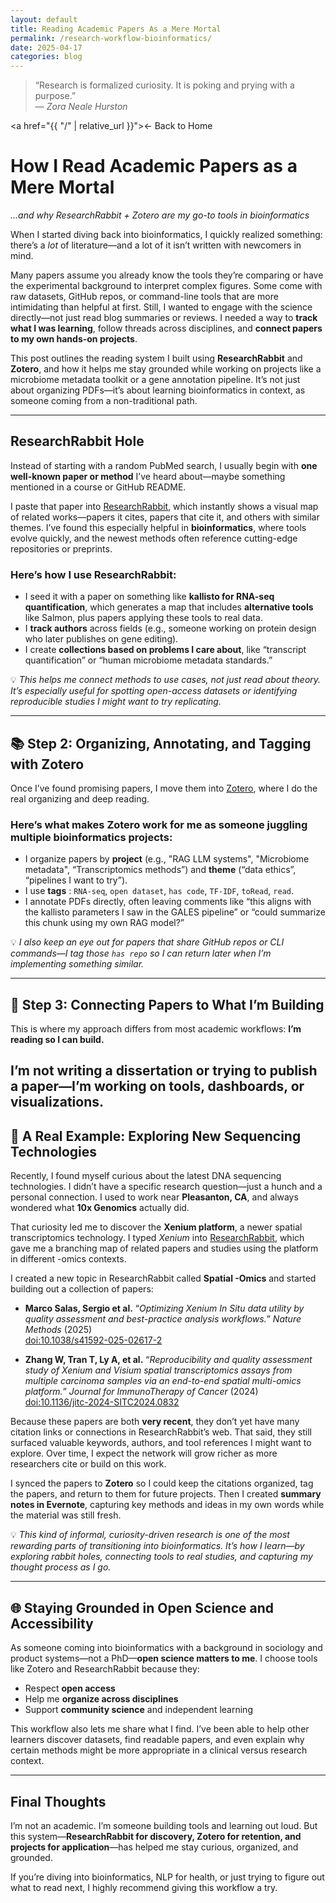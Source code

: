 ```yaml
---
layout: default
title: Reading Academic Papers As a Mere Mortal
permalink: /research-workflow-bioinformatics/
date: 2025-04-17
categories: blog
---
```

> “Research is formalized curiosity. It is poking and prying with a purpose.”  
> — *Zora Neale Hurston*

<a href="{{ "/" | relative_url }}">← Back to Home</a>

# How I Read Academic Papers as a Mere Mortal 
*...and why ResearchRabbit + Zotero are my go-to tools in bioinformatics*

When I started diving back into bioinformatics, I quickly realized something: there’s a *lot* of literature—and a lot of it isn’t written with newcomers in mind.

Many papers assume you already know the tools they’re comparing or have the experimental background to interpret complex figures. Some come with raw datasets, GitHub repos, or command-line tools that are more intimidating than helpful at first. Still, I wanted to engage with the science directly—not just read blog summaries or reviews. I needed a way to **track what I was learning**, follow threads across disciplines, and **connect papers to my own hands-on projects**.

This post outlines the reading system I built using **ResearchRabbit** and **Zotero**, and how it helps me stay grounded while working on projects like a microbiome metadata toolkit or a gene annotation pipeline. It’s not just about organizing PDFs—it’s about learning bioinformatics in context, as someone coming from a non-traditional path.

---

##  ResearchRabbit Hole

Instead of starting with a random PubMed search, I usually begin with **one well-known paper or method** I’ve heard about—maybe something mentioned in a course or GitHub README.

I paste that paper into [ResearchRabbit](https://www.researchrabbit.ai/), which instantly shows a visual map of related works—papers it cites, papers that cite it, and others with similar themes. I’ve found this especially helpful in **bioinformatics**, where tools evolve quickly, and the newest methods often reference cutting-edge repositories or preprints.

### Here’s how I use ResearchRabbit:
- I seed it with a paper on something like **kallisto for RNA-seq quantification**, which generates a map that includes **alternative tools** like Salmon, plus papers applying these tools to real data.
- I **track authors** across fields (e.g., someone working on protein design who later publishes on gene editing).
- I create **collections based on problems I care about**, like “transcript quantification” or “human microbiome metadata standards.”

💡 *This helps me connect methods to use cases, not just read about theory. It’s especially useful for spotting open-access datasets or identifying reproducible studies I might want to try replicating.*

---

## 📚 Step 2: Organizing, Annotating, and Tagging with Zotero

Once I’ve found promising papers, I move them into [Zotero](https://www.zotero.org/), where I do the real organizing and deep reading.

### Here’s what makes Zotero work for me as someone juggling multiple bioinformatics projects:
- I organize papers by **project** (e.g., "RAG LLM systems", "Microbiome metadata", “Transcriptomics methods”) and **theme** (“data ethics”, “pipelines I want to try”).
- I use **tags** : `RNA-seq`, `open dataset`, `has code`, `TF-IDF`, `toRead`, `read`.
- I annotate PDFs directly, often leaving comments like “this aligns with the kallisto parameters I saw in the GALES pipeline” or “could summarize this chunk using my own RAG model?”

💡 *I also keep an eye out for papers that share GitHub repos or CLI commands—I tag those `has repo` so I can return later when I’m implementing something similar.*

---

## 🧪 Step 3: Connecting Papers to What I’m Building

This is where my approach differs from most academic workflows: **I’m reading so I can build.**

I’m not writing a dissertation or trying to publish a paper—I’m working on tools, dashboards, or visualizations.
---

## 🧬 A Real Example: Exploring New Sequencing Technologies

Recently, I found myself curious about the latest DNA sequencing technologies. I didn’t have a specific research question—just a hunch and a personal connection. I used to work near **Pleasanton, CA**, and always wondered what **10x Genomics** actually did.

That curiosity led me to discover the **Xenium platform**, a newer spatial transcriptomics technology. I typed *Xenium* into [ResearchRabbit](https://www.researchrabbit.ai/), which gave me a branching map of related papers and studies using the platform in different -omics contexts.

I created a new topic in ResearchRabbit called **Spatial -Omics** and started building out a collection of papers:

- **Marco Salas, Sergio et al.** “*Optimizing Xenium In Situ data utility by quality assessment and best-practice analysis workflows.*” *Nature Methods* (2025)  
  [doi:10.1038/s41592-025-02617-2](https://doi.org/10.1038/s41592-025-02617-2)

- **Zhang W, Tran T, Ly A, et al.** “*Reproducibility and quality assessment study of Xenium and Visium spatial transcriptomics assays from multiple carcinoma samples via an end-to-end spatial multi-omics platform.*” *Journal for ImmunoTherapy of Cancer* (2024)  
  [doi:10.1136/jitc-2024-SITC2024.0832](https://jitc.bmj.com/content/12/Suppl_1/SITC2024.0832)

Because these papers are both **very recent**, they don’t yet have many citation links or connections in ResearchRabbit’s web. That said, they still surfaced valuable keywords, authors, and tool references I might want to explore. Over time, I expect the network will grow richer as more researchers cite or build on this work.

I synced the papers to **Zotero** so I could keep the citations organized, tag the papers, and return to them for future projects. Then I created **summary notes in Evernote**, capturing key methods and ideas in my own words while the material was still fresh.

💡 *This kind of informal, curiosity-driven research is one of the most rewarding parts of transitioning into bioinformatics. It’s how I learn—by exploring rabbit holes, connecting tools to real studies, and capturing my thought process as I go.*

---

## 🌐 Staying Grounded in Open Science and Accessibility

As someone coming into bioinformatics with a background in sociology and product systems—not a PhD—**open science matters to me**. I choose tools like Zotero and ResearchRabbit because they:
- Respect **open access**
- Help me **organize across disciplines**
- Support **community science** and independent learning

This workflow also lets me share what I find. I’ve been able to help other learners discover datasets, find readable papers, and even explain why certain methods might be more appropriate in a clinical versus research context.

---

## Final Thoughts

I’m not an academic. I’m someone building tools and learning out loud. But this system—**ResearchRabbit for discovery, Zotero for retention, and projects for application**—has helped me stay curious, organized, and grounded.

If you’re diving into bioinformatics, NLP for health, or just trying to figure out what to read next, I highly recommend giving this workflow a try.
